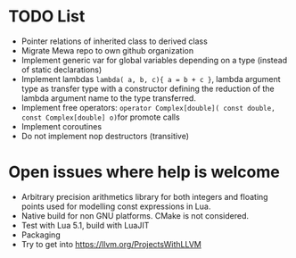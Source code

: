 # TODO List

 * Pointer relations of inherited class to derived class
 * Migrate Mewa repo to own github organization
 * Implement generic var for global variables depending on a type (instead of static declarations)
 * Implement lambdas ```lambda( a, b, c){ a = b + c }```, lambda argument type as transfer type with a constructor defining the reduction of the lambda argument name to the type transferred.
 * Implement free operators: ```operator Complex[double]( const double, const Complex[double] o)```for promote calls
 * Implement coroutines
 * Do not implement nop destructors (transitive)
 
# Open issues where help is welcome
 * Arbitrary precision arithmetics library for both integers and floating points used for modelling const expressions in Lua.
 * Native build for non GNU platforms. CMake is not considered.
 * Test with Lua 5.1, build with LuaJIT
 * Packaging
 * Try to get into https://llvm.org/ProjectsWithLLVM

